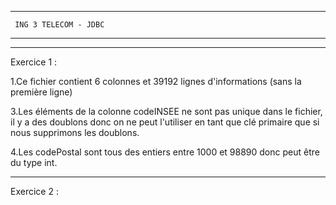 ********************************
	 ING 3 TELECOM - JDBC
********************************

********************************
Exercice 1 :

1.Ce fichier contient 6 colonnes et 39192 lignes d'informations (sans la première ligne)

3.Les éléments de la colonne codeINSEE ne sont pas unique dans le fichier, il y a des doublons donc on ne peut l'utiliser en tant que clé primaire que si nous supprimons les doublons.

4.Les codePostal sont tous des entiers entre 1000 et 98890 donc peut être du type int.
********************************
Exercice 2 :
